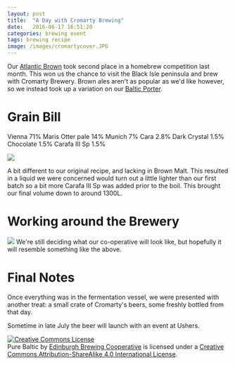 ```yaml
---
layout: post
title:  "A Day with Cromarty Brewing"
date:   2016-06-17 16:51:20
categories: brewing event
tags: brewing recipe
image: /images/cromartycover.JPG
---
```


Our [Atlantic Brown](http://edinburgh-brewing-coop.github.io/brewing/recipe/2016/03/20/Bermuda.html) took second place in a homebrew competition last month. This won us the chance to visit the Black Isle peninsula and brew with Cromarty Brewery. Brown ales aren't as popular as we'd like however, so we instead took up a variation on our [Baltic Porter](http://edinburgh-brewing-coop.github.io/brewing/recipe/2016/04/09/Baltic-Porter.html).

Grain Bill
==========

Vienna 71%
Maris Otter pale 14%
Munich 7%
Cara 2.8%
Dark Crystal 1.5%
Chocolate 1.5%
Carafa III Sp 1.5%

![](https://github.com/edinburgh-brewing-coop/edinburgh-brewing-coop.github.io/tree/master/images/colour.JPG?raw=true)

A bit different to our original recipe, and lacking in Brown Malt. This resulted in a liquid we were concerned would turn out a little lighter than our first batch so a bit more Carafa III Sp was added prior to the boil. This brought our final volume down to around 1300L.

Working around the Brewery
==========================

![](https://github.com/edinburgh-brewing-coop/edinburgh-brewing-coop.github.io/tree/master/images/cooperation.JPG?raw=true)
We're still deciding what our co-operative will look like, but hopefully it will resemble something like the above.

Final Notes
===========

Once everything was in the fermentation vessel, we were presented with another treat: a small crate of Cromarty's beers, some freshly bottled from that day.

Sometime in late July the beer will launch with an event at Ushers.

<a rel="license" href="http://creativecommons.org/licenses/by-sa/4.0/"><img alt="Creative Commons License" style="border-width:0" src="https://i.creativecommons.org/l/by-sa/4.0/88x31.png" /></a><br /><span xmlns:dct="http://purl.org/dc/terms/" href="http://purl.org/dc/dcmitype/Text" property="dct:title" rel="dct:type">Pure Baltic</span> by <a xmlns:cc="http://creativecommons.org/ns#" href="https://edinburgh-brewing-cooperative.github.io" property="cc:attributionName" rel="cc:attributionURL">Edinburgh Brewing Cooperative</a> is licensed under a <a rel="license" href="http://creativecommons.org/licenses/by-sa/4.0/">Creative Commons Attribution-ShareAlike 4.0 International License</a>.

